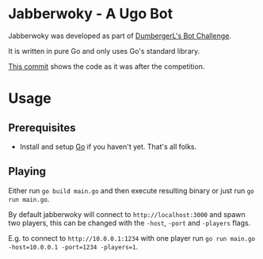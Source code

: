 # Jabberwoky - A Ugo Bot
Jabberwoky was developed as part of [DumbergerL's Bot Challenge](https://github.com/DumbergerL/uno-server).

It is written in pure Go and only uses Go's standard library.

[This commit](https://github.com/staubichsauger/jabberwoky/commit/9d9a0d4f285adedd59f6871ecb1289b23a030271) shows the code as it was after the competition.

# Usage

## Prerequisites
- Install and setup [Go](https://golang.org/dl/) if you haven't yet. That's all folks.

## Playing
Either run
`go build main.go`
and then execute resulting binary or just run
`go run main.go`.

By default jabberwoky will connect to `http://localhost:3000` and spawn two players, this can be changed with the `-host`, `-port` and `-players` flags.

E.g. to connect to `http://10.0.0.1:1234` with one player run `go run main.go -host=10.0.0.1 -port=1234 -players=1`.
